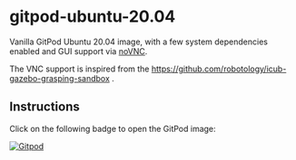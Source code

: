 # gitpod-ubuntu-20.04
Vanilla GitPod  Ubuntu 20.04 image, with a few system dependencies enabled and GUI support via [noVNC](https://github.com/novnc/noVNC).

The VNC support is inspired from the https://github.com/robotology/icub-gazebo-grasping-sandbox .

## Instructions  
Click on the following badge to open the GitPod image:

[![Gitpod](https://gitpod.io/button/open-in-gitpod.svg)](https://gitpod.io/#https://github.com/traversaro/gitpod-ubuntu-20.04)
